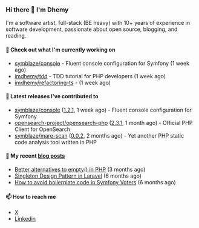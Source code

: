 ### Hi there 👋 I'm Dhemy

I'm a software artist, full-stack (BE heavy) with 10+ years of experience in software development,
passionate about open source, blogging, and reading.

#### 👷 Check out what I'm currently working on

- [symblaze/console](https://github.com/symblaze/console) - Fluent console configuration for Symfony (1 week ago)
- [imdhemy/tdd](https://github.com/imdhemy/tdd) - TDD tutorial for PHP developers (1 week ago)
- [imdhemy/refactoring-ts](https://github.com/imdhemy/refactoring-ts) -  (1 week ago)

#### 🔭 Latest releases I've contributed to

- [symblaze/console](https://github.com/symblaze/console) ([1.2.1](https://github.com/symblaze/console/releases/tag/1.2.1), 1 week ago) - Fluent console configuration for Symfony
- [opensearch-project/opensearch-php](https://github.com/opensearch-project/opensearch-php) ([2.3.1](https://github.com/opensearch-project/opensearch-php/releases/tag/2.3.1), 1 month ago) - Official PHP Client for OpenSearch
- [symblaze/mare-scan](https://github.com/symblaze/mare-scan) ([0.0.2](https://github.com/symblaze/mare-scan/releases/tag/0.0.2), 2 months ago) - Yet another PHP static code analysis tool written in PHP

#### 📜 My recent [blog posts](https://imdhemy.com/)

- [Better alternatives to empty() in PHP](https://imdhemy.com/blog/php/better-alternatives-to-empty-in-php.html/) (3 months ago)
- [Singleton Design Pattern in Laravel](https://imdhemy.com/blog/php/singleton-design-pattern-in-laravel.html/) (6 months ago)
- [How to avoid boilerplate code in Symfony Voters](https://imdhemy.com/blog/php/how-to-avoid-boilerplate-code-in-symfony-voters.html/) (6 months ago)

#### 📫 How to reach me

- [X](https://twitter.com/imdhemy)
- [Linkedin](https://linkedin.com/in/imdhemy)
